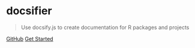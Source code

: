 # docsifier

> Use docsify.js to create documentation for R packages and projects

[GitHub](https://github.com/etiennebacher/docsifier/)
[Get Started](/?id=welcome)

